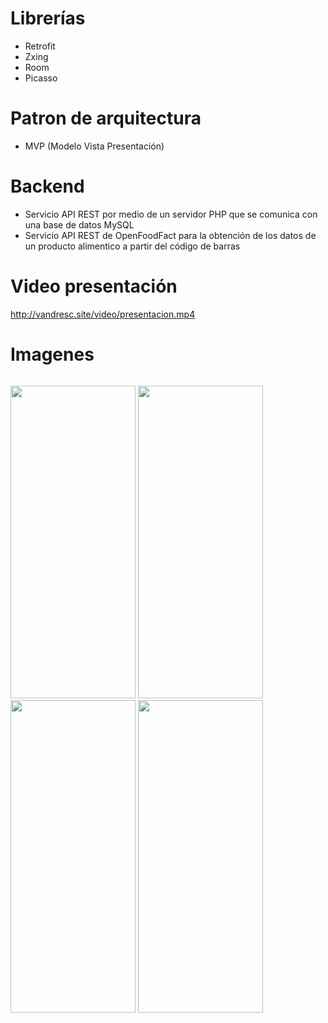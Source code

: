 # Librerías

* Retrofit
* Zxing
* Room
* Picasso

# Patron de arquitectura

* MVP (Modelo Vista Presentación)

# Backend

* Servicio API REST por medio de un servidor PHP que se comunica con una base de datos MySQL
* Servicio API REST de OpenFoodFact para la obtención de los datos de un producto alimentico a partir del código de barras 

# Video presentación

http://vandresc.site/video/presentacion.mp4

# Imagenes

<p style="float:left;">
<img src="https://github.com/vandrescaceres/myfood/blob/master/myFood_1.png" width="200" height="500"/>
<img src="https://github.com/vandrescaceres/myfood/blob/master/myFood_2.png" width="200" height="500"/>
<img src="https://github.com/vandrescaceres/myfood/blob/master/myFood_3.png" width="200" height="500"/>
<img src="https://github.com/vandrescaceres/myfood/blob/master/myFood_4.png" width="200" height="500"/>
</p>
